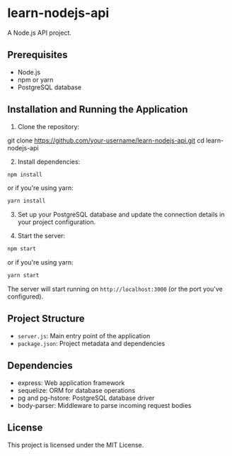 # learn-nodejs-api

A Node.js API project.

## Prerequisites

- Node.js
- npm or yarn
- PostgreSQL database

## Installation and Running the Application

1. Clone the repository:

git clone https://github.com/your-username/learn-nodejs-api.git
cd learn-nodejs-api

2. Install dependencies:

```sh
npm install
```

or if you're using yarn:

```sh
yarn install
```

3. Set up your PostgreSQL database and update the connection details in your project configuration.

4. Start the server:

```sh
npm start
```

or if you're using yarn:

```sh
yarn start
```

The server will start running on `http://localhost:3000` (or the port you've configured).

## Project Structure

- `server.js`: Main entry point of the application
- `package.json`: Project metadata and dependencies

## Dependencies

- express: Web application framework
- sequelize: ORM for database operations
- pg and pg-hstore: PostgreSQL database driver
- body-parser: Middleware to parse incoming request bodies

## License

This project is licensed under the MIT License.
